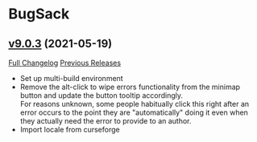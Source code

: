 # BugSack

## [v9.0.3](https://github.com/funkydude/BugSack/tree/v9.0.3) (2021-05-19)
[Full Changelog](https://github.com/funkydude/BugSack/compare/v9.0.2...v9.0.3) [Previous Releases](https://github.com/funkydude/BugSack/releases)

- Set up multi-build environment  
- Remove the alt-click to wipe errors functionality from the minimap button and update the button tooltip accordingly.  
    For reasons unknown, some people habitually click this right after an error occurs to the point they are "automatically" doing it even when they actually need the error to provide to an author.  
- Import locale from curseforge  
